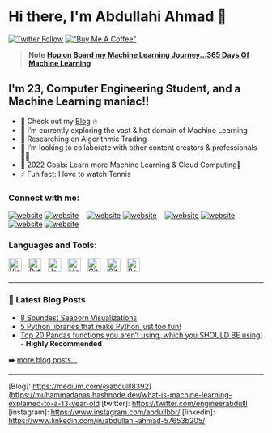 # Hi there, I'm Abdullahi Ahmad 👋 

[![Twitter Follow](https://img.shields.io/twitter/follow/MuhammadAnas707?color=1DA1F2&logo=twitter&style=for-the-badge)](https://twitter.com/MuhammadAnas707)
[!["Buy Me A Coffee"](https://www.buymeacoffee.com/assets/img/custom_images/orange_img.png)](https://www.buymeacoffee.com/muhammadanas)

> **Note** **[Hop on Board my Machine Learning Journey...365 Days Of Machine Learning](https://github.com/muhammadanas0716/Machine-Learning-Projects-101/blob/main/twitter.md)**


## I'm 23, Computer Engineering Student, and a Machine Learning maniac!!

- 🔭 Check out my [Blog](https://medium.com/@abdulll8392) 🔥
- 🌱 I’m currently exploring the vast & hot domain of Machine Learning
- 📃 Researching on Algorithmic Trading
- 👯 I’m looking to collaborate with other content creators & professionals🤝🏻
- 🥅 2022 Goals: Learn more Machine Learning & Cloud Computing🚀
- ⚡ Fun fact: I love to watch Tennis


### Connect with me:

[![website](https://img.icons8.com/color/48/000000/twitter--v1.png)](https://twitter.com/engineerabdulll#gh-light-mode-only)
[![website](https://img.icons8.com/color/48/000000/twitter--v1.png)](https://twitter.com/engineerabdulll#gh-dark-mode-only)
&nbsp;&nbsp;
[![website](https://img.icons8.com/color/48/000000/medium-monogram.png)](https://medium.com/@abdulll8392#gh-light-mode-only)
[![website](https://img.icons8.com/color/48/000000/medium-monogram.png)](https://medium.com/@abdulll8392#gh-dark-mode-only)
&nbsp;&nbsp;
[![website](https://img.icons8.com/color/48/000000/linkedin.png)](https://www.linkedin.com/in/abdullahi-ahmad-57653b205/#gh-light-mode-only)
[![website](https://img.icons8.com/color/48/000000/linkedin.png)](https://www.linkedin.com/in/abdullahi-ahmad-57653b205/#gh-dark-mode-only)
&nbsp;&nbsp;
[![website](https://cdn4.iconfinder.com/data/icons/logos-and-brands/512/189_Kaggle_logo_logos-48.png)](https://www.kaggle.com/abdullahiahmad/#gh-light-mode-only)
[![website](https://cdn4.iconfinder.com/data/icons/logos-and-brands/512/189_Kaggle_logo_logos-48.png)](https://www.kaggle.com/abdullahiahmad/#gh-dark-mode-only)

### Languages and Tools:

<img align="left" alt="Visual Studio Code" width="26px" src="https://cdn.jsdelivr.net/gh/devicons/devicon/icons/vscode/vscode-original.svg" style="padding-right:10px;" />
<img align="left" alt="Python" width="26px" src="https://cdn.jsdelivr.net/gh/devicons/devicon/icons/python/python-original.svg" style="padding-right:10px;" />
<img align="left" alt="JavaScript" width="26px" src="https://cdn.jsdelivr.net/gh/devicons/devicon/icons/javascript/javascript-original.svg" style="padding-right:10px;" />
<img align="left" alt="MongoDB" width="26px" src="https://cdn.jsdelivr.net/gh/devicons/devicon/icons/mongodb/mongodb-original.svg" style="padding-right:10px;" />
<img align="left" alt="Git" width="26px" src="https://cdn.jsdelivr.net/gh/devicons/devicon/icons/git/git-original.svg" style="padding-right:10px;" />
<img align="left" alt="GitHub" width="26px" src="https://user-images.githubusercontent.com/3369400/139447912-e0f43f33-6d9f-45f8-be46-2df5bbc91289.png" style="padding-right:10px;" />
<img align="left" alt="Bash" width="26px" src="https://cdn.jsdelivr.net/gh/devicons/devicon/icons/bash/bash-original.svg" />

<br />
<br />

---

### 📕 Latest Blog Posts

<!-- BLOG-POST-LIST:START -->
- [8 Soundest Seaborn Visualizations](https://medium.com/gitconnected/8-soundest-seaborn-visualizations-a17a60861973)
- [5 Python libraries that make Python just too fun!](https://levelup.gitconnected.com/5-python-libraries-that-make-python-just-too-fun-6bffea68a283)
- [Top 20 Pandas functions you aren’t using, which you SHOULD BE using!](https://medium.com/gitconnected/top-20-pandas-functions-which-you-arent-using-which-you-should-be-using-a408a330daac) - **Highly Recommended**
<!-- BLOG-POST-LIST:END -->

➡️ [more blog posts...](https://medium.com/@abdulll8392/)

---

[Blog]: https://medium.com/@abdulll8392](https://muhammadanas.hashnode.dev/what-is-machine-learning-explained-to-a-13-year-old
[twitter]: https://twitter.com/engineerabdulll
[instagram]: https://www.instagram.com/abdullbbr/
[linkedin]: https://www.linkedin.com/in/abdullahi-ahmad-57653b205/

